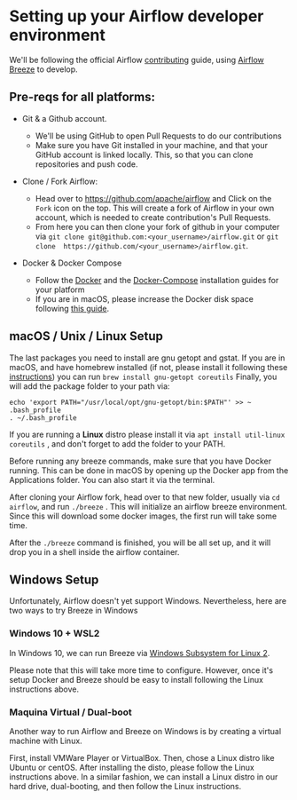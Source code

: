 # Setting up your Airflow developer environment

We'll be following the official Airflow [contributing](https://github.com/apache/airflow/blob/master/CONTRIBUTING.md) guide, using [Airflow Breeze](https://github.com/apache/airflow/blob/master/BREEZE.rst) to develop.

## Pre-reqs for all platforms:

- Git & a Github account.
  - We'll be using GitHub to open Pull Requests to do our contributions
  - Make sure you have Git installed in your machine, and that your GitHub account is linked locally. This, so that you can clone repositories and push code.

- Clone / Fork Airflow:
  - Head over to https://github.com/apache/airflow and Click on the `Fork` icon on the top. This will create a fork of Airflow in your own account, which is needed to create contribution's Pull Requests. 
  - From here you can then clone your fork of github in your computer via `git clone git@github.com:<your_username>/airflow.git` or `git clone 
https://github.com/<your_username>/airflow.git`.


- Docker & Docker Compose
  - Follow the [Docker](https://docs.docker.com/install/) and the [Docker-Compose](https://docs.docker.com/compose/install/)  installation guides for your platform 
  - If you are in macOS, please increase the Docker disk space following [this guide](https://docs.docker.com/docker-for-mac/space/).

## macOS / Unix / Linux Setup

The last packages you need to install are gnu getopt and gstat. If you are in macOS, and have homebrew installed (if not, please install it following these [instructions]()) you can run `brew install gnu-getopt coreutils` Finally, you will add the package folder to your path via: 
```
echo 'export PATH="/usr/local/opt/gnu-getopt/bin:$PATH"' >> ~ .bash_profile
. ~/.bash_profile
```

If you are running a **Linux** distro please install it via `apt install util-linux coreutils` , and don't forget to add the folder to your PATH.


Before running any breeze commands, make sure that you have Docker running. This can be done in macOS by opening up the Docker app from the Applications folder. You can also start it via the terminal.

After cloning your Airflow fork, head over to that new folder, usually via  `cd airflow`, and run `./breeze` . This will initialize an airflow breeze environment. Since this will download some docker images, the first run will take some time. 

After the `./breeze` command is finished, you will be all set up, and it will drop you in a shell inside the airflow container.


## Windows Setup

Unfortunately, Airflow doesn't yet support Windows. Nevertheless, here are two ways to try Breeze in Windows

### Windows 10 + WSL2

In Windows 10, we can run Breeze via [Windows Subsystem for Linux 2](https://docs.microsoft.com/en-us/windows/wsl/wsl2-install).

Please note that this will take more time to configure. However, once it's setup Docker and Breeze should be easy to install following the Linux instructions above.

### Maquina Virtual / Dual-boot

Another way to run Airflow and Breeze on Windows is by creating a virtual machine with Linux.

First, install VMWare Player or VirtualBox. Then, chose a Linux distro like Ubuntu or centOS. After installing the disto, please follow the Linux instructions above. In a similar fashion, we can install a Linux distro in our hard drive, dual-booting, and then follow the Linux instructions.
